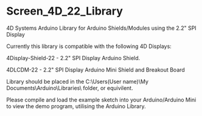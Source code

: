 Screen_4D_22_Library
====================

4D Systems Arduino Library for Arduino Shields/Modules using the 2.2" SPI Display

Currently this library is compatible with the following 4D Displays:

4Display-Shield-22 - 2.2" SPI Display Arduino Shield.
 
4DLCDM-22 - 2.2" SPI Display Arduino Mini Shield and Breakout Board

Library should be placed in the C:\Users\(User name)\My Documents\Arduino\Libraries\ folder, or equivilent.

Please compile and load the example sketch into your Arduino/Arduino Mini to view the demo program, utilising the Arduino Library.